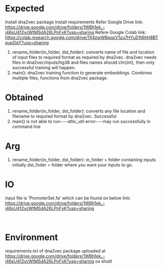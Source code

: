 # Expected
Install dna2vec package
Install requirements
Refer Google Drive link: https://drive.google.com/drive/folders/1WBh1ek_-i46sU412ycWtMSdA26LPnFxK?usp=sharing
Refere Google Colab link:
    https://colab.research.google.com/drive/1X4zwWBqqzV1zu7HYuD1t6hH8BTpupDqY?usp=sharing
1. rename_folder(in_folder, dst_folder): converts name of file and location of input files to required format as required by dna2vec. dna2vec needs files in dna2vec/inputs/hg38 and files names should chr{int}, then only successful training will happen.
2. main(): dna2vec training function to generate embeddings. Combines multiple files, functions from dna2vec package.

# Obtained
1. rename_folder(in_folder, dst_folder): converts any file location and filename to required format by dna2vec. Successful
2. main() is not able to run----attic_util error----may run successfully in command line

# Arg
1. rename_folder(in_folder, dst_folder):
in_folder = folder containing inputs initially
dst_foder = folder where you want your inputs to go.

# IO
input file is 'PromoterSet.fa' which can be found on below link:
https://drive.google.com/drive/folders/1WBh1ek_-i46sU412ycWtMSdA26LPnFxK?usp=sharing


​
# Environment
requirements.txt of dna2vec package uploaded at https://drive.google.com/drive/folders/1WBh1ek_-i46sU412ycWtMSdA26LPnFxK?usp=sharing
os
shutil
